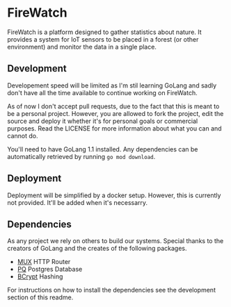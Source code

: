 # FireWatch
FireWatch is a platform designed to gather statistics about nature. It provides a system for IoT sensors to be placed in a forest (or other environment) and monitor the data in a single place.

## Development
Developement speed will be limited as I'm stil learning GoLang and sadly don't have all the time available to continue working on FireWatch.

As of now I don't accept pull requests, due to the fact that this is meant to be a personal project. However, you are allowed to fork the project, edit the source and deploy it whether it's for personal goals or commercial purposes. Read the LICENSE for more information about what you can and cannot do.

You'll need to have GoLang 1.1 installed. Any dependencies can be automatically retrieved by running ```go mod download```.

## Deployment
Deployment will be simplified by a docker setup. However, this is currently not provided. It'll be added when it's necessarry.

## Dependencies
As any project we rely on others to build our systems. Special thanks to the creators of GoLang and the creates of the following packages.

* [MUX](https://www.github.com/gorilla/mux) HTTP Router
* [PQ](https://www.github.com/lib/pq) Postgres Database
* [BCrypt](https://www.golang.org/x/crypto/bcrypt) Hashing

For instructions on how to install the dependencies see the development section of this readme.